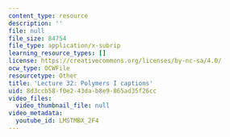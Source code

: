 ```yaml
---
content_type: resource
description: ''
file: null
file_size: 84754
file_type: application/x-subrip
learning_resource_types: []
license: https://creativecommons.org/licenses/by-nc-sa/4.0/
ocw_type: OCWFile
resourcetype: Other
title: 'Lecture 32: Polymers I captions'
uid: 8d3ccb58-f0e2-43da-b8e9-865ad35f26cc
video_files:
  video_thumbnail_file: null
video_metadata:
  youtube_id: LMSTMBX_2F4
---
```

